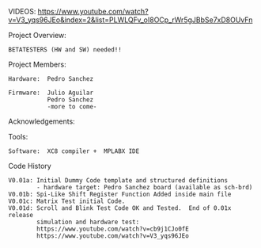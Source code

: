 VIDEOS:
	https://www.youtube.com/watch?v=V3_yqs96JEo&index=2&list=PLWLQFv_oI8OCp_rWr5gJBbSe7xD8OUvFn

Project Overview:


	BETATESTERS (HW and SW) needed!!


Project Members:

    Hardware:  Pedro Sanchez
    
    Firmware:  Julio Aguilar
               Pedro Sanchez
               -more to come-	   
			   
Acknowledgements:


Tools:

	Software:  XC8 compiler +  MPLABX IDE
  
Code History

	V0.01a: Initial Dummy Code template and structured definitions
			- hardware target: Pedro Sanchez board (available as sch-brd)
	V0.01b: Spi-Like Shift Register Function Added inside main file
	V0.01c: Matrix Test initial Code.
	V0.01d: Scroll and Blink Test Code OK and Tested.  End of 0.01x release
			simulation and hardware test:
			https://www.youtube.com/watch?v=cb9j1CJo0fE
			https://www.youtube.com/watch?v=V3_yqs96JEo
